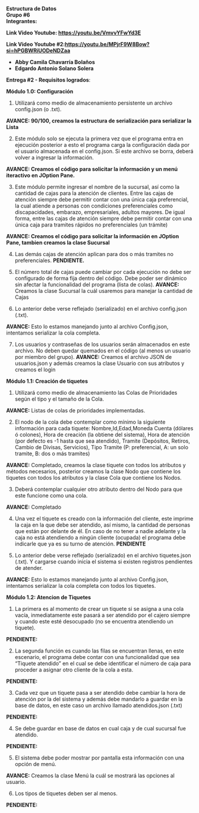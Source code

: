 <b>Estructura de Datos<br>
Grupo #6<br>
Integrantes:<br>

Link Video Youtube: https://youtu.be/VmvvYFwYd3E <br>

Link Video Youtube #2:https://youtu.be/MPjrF9W8Bow?si=hPGBWRiUODeNDZaa<br>

- Abby Camila Chavarría Bolaños
- Edgardo Antonio Solano Solera</b>

<b>Entrega #2 - Requisitos logrados</b>:

<b>Módulo 1.0: Configuración</b>
  
1. Utilizará como medio de almacenamiento persistente un archivo config.json (o .txt).

<b>AVANCE: 90/100, creamos la estructura de serialización para serializar la Lista</b>

2. Este módulo solo se ejecuta la primera vez que el programa entra en ejecución posterior a esto el programa carga la configuración dada por el usuario almacenada en el config.json. Si este archivo se borra, deberá volver a ingresar la información.

<b>AVANCE: Creamos el código para solicitar la información y un menú iteractivo en JOption Pane.</b>

3. Este módulo permite ingresar el nombre de la sucursal, así como la cantidad de cajas para la atención de clientes. Entre las cajas de atención siempre debe permitir contar con una única caja preferencial, la cual atiende a personas con condiciones preferenciales como
discapacidades, embarazo, empresariales, adultos mayores. De igual forma, entre las cajas de atención siempre debe permitir contar con una única caja para tramites rápidos no preferenciales (un trámite)

<b>AVANCE: Creamos el código para solicitar la información en JOption Pane, tambien creamos la clase Sucursal</b>

4. Las demás cajas de atención aplican para dos o más tramites no preferenciales. 
<b>PENDIENTE.</b>

5. El número total de cajas puede cambiar por cada ejecución no debe ser configurado de forma fija dentro del código. Debe poder ser dinámico sin afectar la funcionalidad del programa (lista de colas).
<b>AVANCE:</b> Creamos la clase Sucursal la cuál usaremos para manejar la cantidad de Cajas

6. Lo anterior debe verse reflejado (serializado) en el archivo config.json (.txt).

<b>AVANCE:</b> Esto lo estamos manejando junto al archivo Config.json, intentamos serializar la cola completa.
   
7. Los usuarios y contraseñas de los usuarios serán almacenados en este archivo. No deben quedar quemados en el código (al menos un usuario por miembro del grupo).
<b>AVANCE:</b> Creamos el archivo JSON de usuarios.json y además creamos la clase Usuario con sus atributos y creamos el login


<b>Módulo 1.1: Creación de tiquetes</b>

1. Utilizará como medio de almacenamiento las Colas de Prioridades según el tipo y el tamaño de la Cola.

<b> AVANCE:</b> Listas de colas de prioridades implementadas.

2. El nodo de la cola debe contemplar como mínimo la siguiente información para cada tiquete: Nombre,Id,Edad,Moneda Cuenta (dólares ó colones), Hora de creación (la obtiene del sistema), Hora de atención (por defecto es -1 hasta que sea atendido), Tramite (Depósitos, Retiros, Cambio de Divisas, Servicios), Tipo Tramite (P: preferencial, A: un solo tramite, B: dos o más tramites)

<b>AVANCE:</b> Completado, creamos la clase tiquete con todos los atributos y métodos necesarios, posterior creamos la clase Nodo que contiene los tiquetes con todos los atributos y la clase Cola que contiene los Nodos.

3. Deberá contemplar cualquier otro atributo dentro del Nodo para que este funcione como una cola.

<b>AVANCE:</b> Completado

4. Una vez el tiquete es creado con la información del cliente, este imprime la caja en la que debe ser atendido, así mismo, la cantidad de personas que están por delante de él. En caso de no tener a nadie adelante y la caja no está atendiendo a ningún cliente (ocupada) el programa debe indicarle que ya es su turno de atención.
<b>PENDIENTE</b>

5. Lo anterior debe verse reflejado (serializado) en el archivo tiquetes.json (.txt). Y cargarse cuando inicia el sistema si existen registros pendientes de atender.
   
<b>AVANCE:</b> Esto lo estamos manejando junto al archivo Config.json, intentamos serializar la cola completa con todos los tiquetes.



<b>Módulo 1.2: Atencion de Tiquetes</b>


1. La primera es al momento de crear un tiquete si se asigna a una cola vacía, inmediatamente este pasará a ser atendido por el cajero siempre y cuando este esté
desocupado (no se encuentra atendiendo un tiquete).

<b>PENDIENTE:</b>


2. La segunda función es cuando las filas se encuentran llenas, en este escenario, el programa debe contar con una funcionalidad que sea “Tiquete atendido” en el cual se debe identificar el número de caja para proceder a asignar otro cliente de la cola a esta.

<b>PENDIENTE:</b>

3. Cada vez que un tiquete pasa a ser atendido debe cambiar la hora de atención por la del sistema y además debe mandarlo a guardar en la base de datos, en este caso
un archivo llamado atendidos.json (.txt)

<b>PENDIENTE:</b>

4. Se debe guardar en base de datos en cual caja y de cual sucursal fue atendido.

<b>PENDIENTE:</b>

5. El sistema debe poder mostrar por pantalla esta información con una opción de menú.

<b>AVANCE:</b> Creamos la clase Menú la cuál se mostrará las opciones al usuario.

6. Los tipos de tiquetes deben ser al menos.

<b>PENDIENTE:</b>